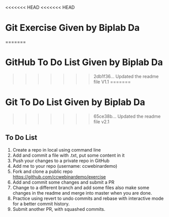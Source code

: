 <<<<<<< HEAD
<<<<<<< HEAD
# Git Exercise Given by Biplab Da
=======
# GitHub To Do List Given by Biplab Da
>>>>>>> 2db1f36... Updated the readme file V1.1
=======
# Git To Do List Given by Biplab Da
>>>>>>> 65ce38b... Updated the readme file v2.1

To Do List
---------------
1. Create a repo in local using command line
2. Add and commit a file with <your name>.txt, put some content in it
3. Push your changes to a private repo in GitHub
4. Add me to your repo (username: ccwebinardemo)
5. Fork and clone a public repo https://github.com/ccwebinardemo/exercise
6. Add and commit some changes and submit a PR
7. Change to a different branch and add some files also make some changes in the readme and merge into master when you are done.
8. Practice using revert to undo commits and rebase with interactive mode for a better commit history.
9. Submit another PR, with squashed commits.